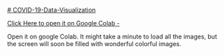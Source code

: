 [# COVID-19-Data-Visualization](https://colab.research.google.com/github/alexandrecyano/COVID-19-Data-Visualization-/blob/main/COVID_19.ipynb
)

[Click Here to open it on Google Colab -](https://colab.research.google.com/github/alexandrecyano/COVID-19-Data-Visualization-/blob/main/COVID_19.ipynb
)

Open it on google Colab. It might take a minute to load all the images, but the screen will soon be filled with wonderful colorful images.

